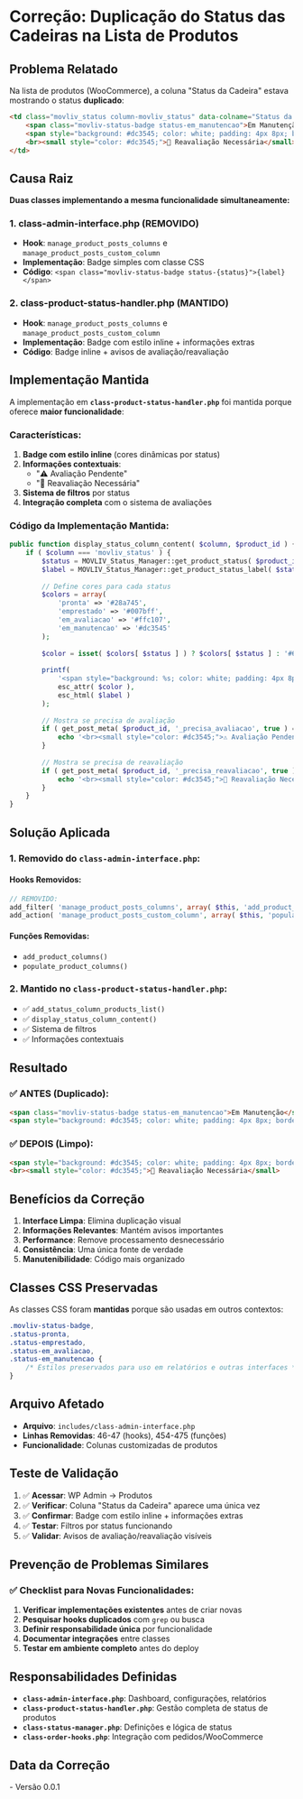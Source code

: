 # Correção: Duplicação do Status das Cadeiras na Lista de Produtos

## Problema Relatado

Na lista de produtos (WooCommerce), a coluna "Status da Cadeira" estava mostrando o status **duplicado**:

```html
<td class="movliv_status column-movliv_status" data-colname="Status da Cadeira">
    <span class="movliv-status-badge status-em_manutencao">Em Manutenção</span>
    <span style="background: #dc3545; color: white; padding: 4px 8px; border-radius: 3px; font-size: 11px;">Em Manutenção</span>
    <br><small style="color: #dc3545;">🔧 Reavaliação Necessária</small>
</td>
```

## Causa Raiz

**Duas classes implementando a mesma funcionalidade simultaneamente:**

### 1. class-admin-interface.php (REMOVIDO)
- **Hook**: `manage_product_posts_columns` e `manage_product_posts_custom_column`
- **Implementação**: Badge simples com classe CSS
- **Código**: `<span class="movliv-status-badge status-{status}">{label}</span>`

### 2. class-product-status-handler.php (MANTIDO)
- **Hook**: `manage_product_posts_columns` e `manage_product_posts_custom_column`
- **Implementação**: Badge com estilo inline + informações extras
- **Código**: Badge inline + avisos de avaliação/reavaliação

## Implementação Mantida

A implementação em **`class-product-status-handler.php`** foi mantida porque oferece **maior funcionalidade**:

### Características:
1. **Badge com estilo inline** (cores dinâmicas por status)
2. **Informações contextuais**:
   - "⚠️ Avaliação Pendente" 
   - "🔧 Reavaliação Necessária"
3. **Sistema de filtros** por status
4. **Integração completa** com o sistema de avaliações

### Código da Implementação Mantida:
```php
public function display_status_column_content( $column, $product_id ) {
    if ( $column === 'movliv_status' ) {
        $status = MOVLIV_Status_Manager::get_product_status( $product_id );
        $label = MOVLIV_Status_Manager::get_product_status_label( $status );
        
        // Define cores para cada status
        $colors = array(
            'pronta' => '#28a745',
            'emprestado' => '#007bff', 
            'em_avaliacao' => '#ffc107',
            'em_manutencao' => '#dc3545'
        );
        
        $color = isset( $colors[ $status ] ) ? $colors[ $status ] : '#6c757d';
        
        printf(
            '<span style="background: %s; color: white; padding: 4px 8px; border-radius: 3px; font-size: 11px;">%s</span>',
            esc_attr( $color ),
            esc_html( $label )
        );
        
        // Mostra se precisa de avaliação
        if ( get_post_meta( $product_id, '_precisa_avaliacao', true ) === 'sim' ) {
            echo '<br><small style="color: #dc3545;">⚠️ Avaliação Pendente</small>';
        }
        
        // Mostra se precisa de reavaliação  
        if ( get_post_meta( $product_id, '_precisa_reavaliacao', true ) === 'sim' ) {
            echo '<br><small style="color: #dc3545;">🔧 Reavaliação Necessária</small>';
        }
    }
}
```

## Solução Aplicada

### 1. Removido do `class-admin-interface.php`:

#### Hooks Removidos:
```php
// REMOVIDO:
add_filter( 'manage_product_posts_columns', array( $this, 'add_product_columns' ) );
add_action( 'manage_product_posts_custom_column', array( $this, 'populate_product_columns' ), 10, 2 );
```

#### Funções Removidas:
- `add_product_columns()` 
- `populate_product_columns()`

### 2. Mantido no `class-product-status-handler.php`:
- ✅ `add_status_column_products_list()`
- ✅ `display_status_column_content()`
- ✅ Sistema de filtros
- ✅ Informações contextuais

## Resultado

### ✅ ANTES (Duplicado):
```html
<span class="movliv-status-badge status-em_manutencao">Em Manutenção</span>
<span style="background: #dc3545; color: white; padding: 4px 8px; border-radius: 3px; font-size: 11px;">Em Manutenção</span>
```

### ✅ DEPOIS (Limpo):
```html
<span style="background: #dc3545; color: white; padding: 4px 8px; border-radius: 3px; font-size: 11px;">Em Manutenção</span>
<br><small style="color: #dc3545;">🔧 Reavaliação Necessária</small>
```

## Benefícios da Correção

1. **Interface Limpa**: Elimina duplicação visual
2. **Informações Relevantes**: Mantém avisos importantes
3. **Performance**: Remove processamento desnecessário
4. **Consistência**: Uma única fonte de verdade
5. **Manutenibilidade**: Código mais organizado

## Classes CSS Preservadas

As classes CSS foram **mantidas** porque são usadas em outros contextos:

```css
.movliv-status-badge,
.status-pronta,
.status-emprestado, 
.status-em_avaliacao,
.status-em_manutencao {
    /* Estilos preservados para uso em relatórios e outras interfaces */
}
```

## Arquivo Afetado

- **Arquivo**: `includes/class-admin-interface.php`
- **Linhas Removidas**: 46-47 (hooks), 454-475 (funções)
- **Funcionalidade**: Colunas customizadas de produtos

## Teste de Validação

1. ✅ **Acessar**: WP Admin → Produtos
2. ✅ **Verificar**: Coluna "Status da Cadeira" aparece uma única vez
3. ✅ **Confirmar**: Badge com estilo inline + informações extras
4. ✅ **Testar**: Filtros por status funcionando
5. ✅ **Validar**: Avisos de avaliação/reavaliação visíveis

## Prevenção de Problemas Similares

### ✅ Checklist para Novas Funcionalidades:
1. **Verificar implementações existentes** antes de criar novas
2. **Pesquisar hooks duplicados** com `grep` ou busca
3. **Definir responsabilidade única** por funcionalidade
4. **Documentar integrações** entre classes
5. **Testar em ambiente completo** antes do deploy

## Responsabilidades Definidas

- **`class-admin-interface.php`**: Dashboard, configurações, relatórios
- **`class-product-status-handler.php`**: Gestão completa de status de produtos
- **`class-status-manager.php`**: Definições e lógica de status
- **`class-order-hooks.php`**: Integração com pedidos/WooCommerce

## Data da Correção
<?php echo date('d/m/Y H:i'); ?> - Versão 0.0.1 